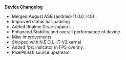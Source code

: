 **Device Changelog**
- Merged August ASB (android-11.0.0_r40) .
- Improved status bar padding
- Added Realme Dirac support .
- Enhanced Stability and overall performance of device.
- Misc Improvements
- Shipped with N.E.O.L.I.T-V2 kernel.
- Added fps: indicator in FPS overaly.
- PixelPlusUI source upstream.
